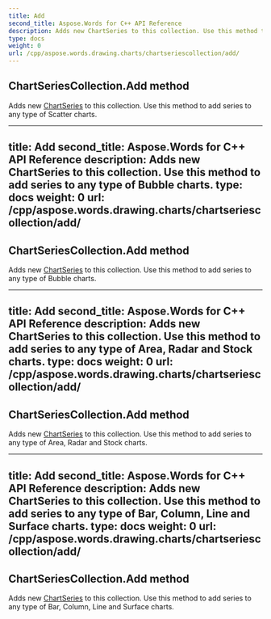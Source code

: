 ```yaml
---
title: Add
second_title: Aspose.Words for C++ API Reference
description: Adds new ChartSeries to this collection. Use this method to add series to any type of Scatter charts. 
type: docs
weight: 0
url: /cpp/aspose.words.drawing.charts/chartseriescollection/add/
---
```

## ChartSeriesCollection.Add method


Adds new [ChartSeries](../chartseries/) to this collection. Use this method to add series to any type of Scatter charts.

---
title: Add
second_title: Aspose.Words for C++ API Reference
description: Adds new ChartSeries to this collection. Use this method to add series to any type of Bubble charts. 
type: docs
weight: 0
url: /cpp/aspose.words.drawing.charts/chartseriescollection/add/
---
## ChartSeriesCollection.Add method


Adds new [ChartSeries](../chartseries/) to this collection. Use this method to add series to any type of Bubble charts.

---
title: Add
second_title: Aspose.Words for C++ API Reference
description: Adds new ChartSeries to this collection. Use this method to add series to any type of Area, Radar and Stock charts. 
type: docs
weight: 0
url: /cpp/aspose.words.drawing.charts/chartseriescollection/add/
---
## ChartSeriesCollection.Add method


Adds new [ChartSeries](../chartseries/) to this collection. Use this method to add series to any type of Area, Radar and Stock charts.

---
title: Add
second_title: Aspose.Words for C++ API Reference
description: Adds new ChartSeries to this collection. Use this method to add series to any type of Bar, Column, Line and Surface charts. 
type: docs
weight: 0
url: /cpp/aspose.words.drawing.charts/chartseriescollection/add/
---
## ChartSeriesCollection.Add method


Adds new [ChartSeries](../chartseries/) to this collection. Use this method to add series to any type of Bar, Column, Line and Surface charts.

